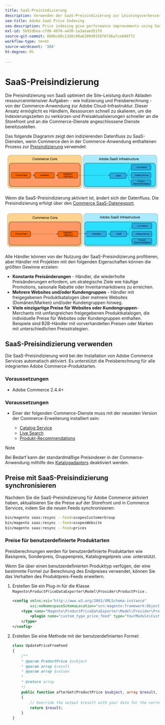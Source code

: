 ```yaml
---
title: SaaS-Preisindizierung
description: Verwenden der SaaS-Preisindizierung zur Leistungsverbesserung
seo-title: Adobe SaaS Price Indexing
seo-description: Price indexing give performance improvements using SaaS infrastructure
exl-id: 5b92d6ea-cfd6-4976-a430-1a3aeaed51fd
source-git-commit: 0b0bc88c13d8c90a6209d9156f6fd6a7ce040f72
workflow-type: tm+mt
source-wordcount: '384'
ht-degree: 0%

---
```


# SaaS-Preisindizierung

Die Preisindizierung von SaaS optimiert die Site-Leistung durch Abladen ressourcenintensiver Aufgaben - wie Indizierung und Preisberechnung - von der Commerce-Anwendung zur Adobe Cloud-Infrastruktur. Dieser Ansatz ermöglicht es Händlern, Ressourcen schnell zu skalieren, um die Indexierungszeiten zu verkürzen und Preisaktualisierungen schneller an die Storefront und an die Commerce-Dienste angeschlossene Dienste bereitzustellen.

Das folgende Diagramm zeigt den indizierenden Datenfluss zu SaaS-Diensten, wenn Commerce den in der Commerce-Anwendung enthaltenen Prozess zur [Preisindizierung](https://experienceleague.adobe.com/en/docs/commerce-operations/configuration-guide/cli/manage-indexers) verwendet:

![Standarddatenfluss](assets/old_way.png)

Wenn die SaaS-Preisindizierung aktiviert ist, ändert sich der Datenfluss. Die Preisindizierung erfolgt über den [Commerce SaaS-Datenexport](../data-export/data-synchronization.md).

![Datenfluss der Preisindizierung bei SaaS](assets/new_way.png)

Alle Händler können von der Nutzung der SaaS-Preisindizierung profitieren, aber Händler mit Projekten mit den folgenden Eigenschaften können die größten Gewinne erzielen:

* **Konstante Preisänderungen** - Händler, die wiederholte Preisänderungen erfordern, um strategische Ziele wie häufige Promotions, saisonale Rabatte oder Inventarmarkdowns zu erreichen.
* **Mehrere Websites und/oder Kundengruppen** - Händler mit freigegebenen Produktkatalogen über mehrere Websites (Domänen/Marken) und/oder Kundengruppen hinweg.
* **Viele einzigartige Preise für Websites oder Kundengruppen**-Merchants mit umfangreichen freigegebenen Produktkatalogen, die individuelle Preise für Websites oder Kundengruppen enthalten. Beispiele sind B2B-Händler mit vorverhandelten Preisen oder Marken mit unterschiedlichen Preisstrategien.

## SaaS-Preisindizierung verwenden

Die SaaS-Preisindizierung wird bei der Installation von Adobe Commerce Services automatisch aktiviert. Es unterstützt die Preisberechnung für alle integrierten Adobe Commerce-Produktarten.

### Voraussetzungen

* Adobe Commerce 2.4.4+

### Voraussetzungen

* Einer der folgenden Commerce-Dienste muss mit der neuesten Version der Commerce-Erweiterung installiert sein:

   * [Catalog Service](../catalog-service/overview.md)
   * [Live Search](../live-search/overview.md)
   * [Produkt-Recommendations](../product-recommendations/guide-overview.md)


>[!NOTE]
>
>Bei Bedarf kann der standardmäßige Preisindexer in der Commerce-Anwendung mithilfe des [Katalogadapters](catalog-adapter.md) deaktiviert werden.

## Preise mit SaaS-Preisindizierung synchronisieren

Nachdem Sie die SaaS-Preisindizierung für Adobe Commerce aktiviert haben, aktualisieren Sie die Preise auf der Storefront und in Commerce Services, indem Sie die neuen Feeds synchronisieren:

```bash
bin/magento saas:resync --feed=scopesCustomerGroup
bin/magento saas:resync --feed=scopesWebsite
bin/magento saas:resync --feed=prices
```

### Preise für benutzerdefinierte Produktarten

Preisberechnungen werden für benutzerdefinierte Produktarten wie Basispreis, Sonderpreis, Gruppenpreis, Katalogregelpreis usw. unterstützt.

Wenn Sie über einen benutzerdefinierten Produkttyp verfügen, der eine bestimmte Formel zur Berechnung des Endpreises verwendet, können Sie das Verhalten des Produktpreis-Feeds erweitern.

1. Erstellen Sie ein Plug-in für die Klasse `Magento\ProductPriceDataExporter\Model\Provider\ProductPrice` .

   ```xml
   <config xmlns:xsi="http://www.w3.org/2001/XMLSchema-instance"
           xsi:noNamespaceSchemaLocation="urn:magento:framework:ObjectManager/etc/config.xsd">
       <type name="Magento\ProductPriceDataExporter\Model\Provider\ProductPrice">
           <plugin name="custom_type_price_feed" type="YourModule\CustomProductType\Plugin\UpdatePriceFromFeed" />
       </type>
   </config>
   ```

1. Erstellen Sie eine Methode mit der benutzerdefinierten Formel:

   ```php
   class UpdatePriceFromFeed
   {
       /**
       * @param ProductPrice $subject
       * @param array $result
       * @param array $values
       *
       * @return array
       */
       public function afterGet(ProductPrice $subject, array $result, array $values) : array
       {
           // Override the output $result with your data for the corresponding products (see original method for details) 
           return $result;
       }
   }
   ```

